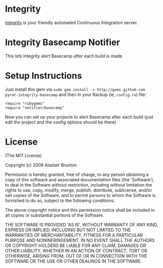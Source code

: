 Integrity
=========

[Integrity][] is your friendly automated Continuous Integration server.

Integrity Basecamp Notifier
===========================

This lets Integrity alert Basecamp after each build is made.

Setup Instructions
==================

Just install this gem via `sudo gem install -s http://gems.github.com 
pyrat-integrity-basecamp` and then in your Rackup (ie, `config.ru`) file:

    require "rubygems"
    require "notifier/basecamp"

Now you can set up your projects to alert Basecamp after
each build (just edit the project and the config options should be 
there)

License
=======

(The MIT License)

Copyright (c) 2008 Alastair Brunton

Permission is hereby granted, free of charge, to any person obtaining
a copy of this software and associated documentation files (the
'Software'), to deal in the Software without restriction, including
without limitation the rights to use, copy, modify, merge, publish,
distribute, sublicense, and/or sell copies of the Software, and to
permit persons to whom the Software is furnished to do so, subject to
the following conditions:

The above copyright notice and this permission notice shall be
included in all copies or substantial portions of the Software.

THE SOFTWARE IS PROVIDED 'AS IS', WITHOUT WARRANTY OF ANY KIND,
EXPRESS OR IMPLIED, INCLUDING BUT NOT LIMITED TO THE WARRANTIES OF
MERCHANTABILITY, FITNESS FOR A PARTICULAR PURPOSE AND NONINFRINGEMENT.
IN NO EVENT SHALL THE AUTHORS OR COPYRIGHT HOLDERS BE LIABLE FOR ANY
CLAIM, DAMAGES OR OTHER LIABILITY, WHETHER IN AN ACTION OF CONTRACT,
TORT OR OTHERWISE, ARISING FROM, OUT OF OR IN CONNECTION WITH THE
SOFTWARE OR THE USE OR OTHER DEALINGS IN THE SOFTWARE.

[Integrity]: http://integrityapp.com
